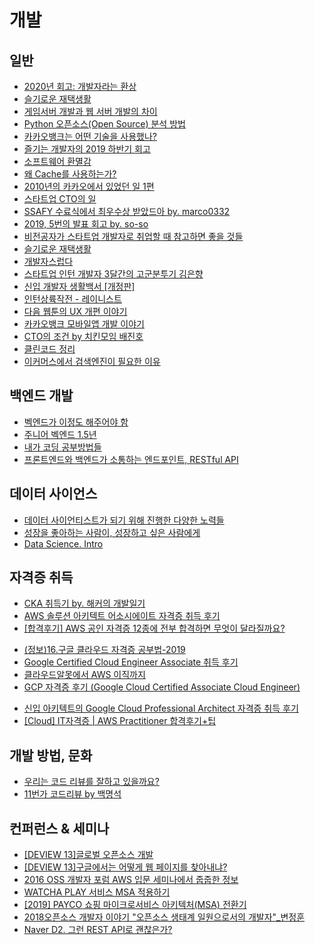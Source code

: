 # 개발

## 일반

- [2020년 회고: 개발자라는 환상](https://junkim.netlify.app/posts/200103til)
- [슬기로운 재택생활](https://jeonghwan-kim.github.io/think/2020/03/30/remote-work.html)
- [게임서버 개발과 웹 서버 개발의 차이](https://elky84.github.io/2019/03/17/game_server_develop_difference_web_server_develop/)
- [Python 오픈소스(Open Source) 분석 방법](https://zzsza.github.io/development/2020/07/19/opensource-analysis/)
- [카카오뱅크는 어떤 기술을 사용했나?](https://blog.gaerae.com/2017/08/kakaobank-architecture.html)
- [즐기는 개발자의 2019 하반기 회고](https://senticoding.tistory.com/88)
- [소프트웨어 환멸감](https://muchtrans.com/translations/software-disenchantment.ko.html)
- [왜 Cache를 사용하는가?](https://charsyam.wordpress.com/2016/07/27/입-개발-왜-cache를-사용하는가/)
- [2010년의 카카오에서 있었던 일 1편](https://medium.com/@indongyoo/2010년의-카카오에서-있었던-일-1-f29428291e7a)
- [스타트업 CTO의 일](https://blog.novice.io/생각/2017/07/21/스타트업-CTO의-일.html)
- [SSAFY 수료식에서 최우수상 받았드아 by. marco0332](https://marco0332.github.io/categories/diary/2019-11-18-SSAFY-수료식에서-최우수상-받았드아/)
- [2019, 5번의 발표 회고 by. so-so](https://so-so.dev/essay/2019의-발표들-회고/)
- [비전공자가 스타트업 개발자로 취업할 때 참고하면 좋을 것들](https://github.com/jd1386/jd1386.github.io/blob/master/_posts/2019-05-06-비전공자가-스타트업-개발자로-취업할-때-참고하면-좋을-것들(2).md)
- [슬기로운 재택생활](https://jeonghwan-kim.github.io/think/2020/03/30/remote-work.html)
- [개발자스럽다](https://blog.gaerae.com/)
- [스타트업 인턴 개발자 3달간의 고군분투기 김은향](https://www.slideshare.net/EunhyangKim2/3-83645788)
- [신입 개발자 생활백서 [개정판]](https://www.slideshare.net/jayjin0427/ss-71896768)
- [인턴상륙작전 - 레이니스트](https://speakerdeck.com/soyoung210/inteonsangryugjagjeon?slide=2)
- [다음 웹툰의 UX 개편 이야기](https://brunch.co.kr/@kakao-it/279)
- [카카오뱅크 모바일앱 개발 이야기](https://brunch.co.kr/@kakao-it/278)
- [CTO의 조건 by 치킨모임 배진호](https://brunch.co.kr/@chickenmoim/19?fbclid=IwAR3g8lAL_hr6aUrzrQy4YCApZLtaa5W2ypr4VpMkD24MBETMwfsiX5h-F5A)
- [클린코드 정리](https://velog.io/@dnr6054?tag=CLEAN-CODE)
- [이커머스에서 검색엔진이 필요한 이유](https://medium.com/29cm/이커머스에서-검색엔진이-필요한-이유-1c4abebd7f24)


## 백엔드 개발
- [벡엔드가 이정도 해주어야 함](https://velog.io/@city7310/백엔드가-이정도는-해줘야-함-15.-테스트를-위한-고민과-의사결정-59jt8m32d4)
- [주니어 벡엔드 1.5년](https://velog.io/@city7310/주니어-백엔드-1.5년-하고-느낀-것들-느낀-점-2편)
- [내가 코딩 공부방법들](https://velog.io/@city7310/내가-공부하는-방식)
- [프론트엔드와 백엔드가 소통하는 엔드포인트, RESTful API](https://evan-moon.github.io/2020/04/07/about-restful-api/)



## 데이터 사이언스

- [데이터 사이언티스트가 되기 위해 진행한 다양한 노력들](https://zzsza.github.io/diary/2019/04/05/how-to-study-datascience/)
- [성장을 좋아하는 사람이, 성장하고 싶은 사람에게](https://www.slideshare.net/zzsza?utm_campaign=profiletracking&utm_medium=sssite&utm_source=ssslideview)
- [Data Science. Intro](https://www.slideshare.net/zzsza/data-science-intro)


## 자격증 취득
- [CKA 취득기 by. 해커의 개발일기](https://bourbonkk.tistory.com/105)
- [AWS 솔루션 아키텍트 어소시에이트 자격증 취득 후기](https://www.44bits.io/ko/post/aws-certification-solutions-architect-associate)
- [[합격후기] AWS 공인 자격증 12종에 전부 합격하면 무엇이 달라질까요?](https://dev.classmethod.jp/articles/epilogue-in-korean-aws-12x-certified/?fbclid=IwAR2oVi7fqpw7CkrjZgjZ4591VUq2ELV7Z8k8196VSKVEUzUXulZltbRZ-Go)
+ <a href="https://brunch.co.kr/@topasvga/728"> (정보)16.구글 클라우드 자격증 공부법-2019 </a>
+ <a href="https://coffeewhale.com/certificate/gcp/2019/07/07/gcp-cea/"> Google Certified Cloud Engineer Associate 취득 후기 </a>
+ <a href="https://reoim.tistory.com/entry/%ED%81%B4%EC%95%8C%EB%AA%BB%EC%97%90%EC%84%9C-AWS-%EC%9D%B4%EC%A7%81%EA%B9%8C%EC%A7%80"> 클라우드알못에서 AWS 이직까지 </a>
+ <a href="https://reoim.tistory.com/entry/Google-Cloud-Certified-Associate-Cloud-Engineer-%ED%9B%84%EA%B8%B0?category=830179"> GCP 자격증 후기 (Google Cloud Certified Associate Cloud Engineer) </a>
- [신입 아키텍트의 Google Cloud Professional Architect 자격증 취득 후기](https://velog.io/@tedigom/%EC%8B%A0%EC%9E%85-%EC%95%84%ED%82%A4%ED%85%8D%ED%8A%B8%EC%9D%98-Google-Cloud-Professional-Architect-%EC%9E%90%EA%B2%A9%EC%A6%9D-%EC%B7%A8%EB%93%9D-%ED%9B%84%EA%B8%B0-y6k50jsmlq)
- [[Cloud] IT자격증 | AWS Practitioner 합격후기+팁](https://hyoseoeileenjang.tistory.com/2?category=462291)


## 개발 방법, 문화
- [우리는 코드 리뷰를 잘하고 있을까요?](https://medium.com/styleshare/%EC%9A%B0%EB%A6%AC%EB%8A%94-%EC%BD%94%EB%93%9C-%EB%A6%AC%EB%B7%B0%EB%A5%BC-%EC%9E%98%ED%95%98%EA%B3%A0-%EC%9E%88%EC%9D%84%EA%B9%8C%EC%9A%94-201c12d04d0d)
- [11번가 코드리뷰 by 백명석](https://www.slideshare.net/codetemplate/2019-11code-review)


## 컨퍼런스 & 세미나
- [[DEVIEW 13]글로벌 오픈소스 개발](https://deview.kr/2013/detail.nhn?topicSeq=16)
- [[DEVIEW 13]구글에서는 어떻게 웹 페이지를 찾아내냐?](https://deview.kr/2013/detail.nhn?topicSeq=59)
- [2016 OSS 개발자 포럼 AWS 입문 세미나에서 줍줍한 정보](https://luckyyowu.tistory.com/357?category=923286)
- [WATCHA PLAY 서비스 MSA 적용하기](https://medium.com/watcha/watcha-play-서비스-msa-적용하기-31e06fe039a0)
- [[2019] PAYCO 쇼핑 마이크로서비스 아키텍처(MSA) 전환기](https://youtu.be/l195D5WT_tE)
- [2018오픈소스 개발자 이야기 "오픈소스 생태계 일원으로서의 개발자"_변정훈](https://www.youtube.com/watch?v=uq0k3kUHcBs&feature=youtu.be)
- [Naver D2. 그런 REST API로 괜찮은가?](https://youtu.be/RP_f5dMoHFc)

